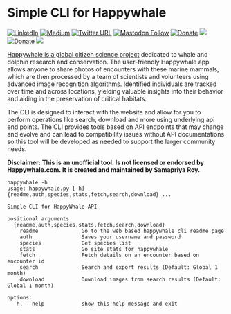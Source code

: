 # Simple CLI for Happywhale
[![LinkedIn](https://img.shields.io/badge/LinkedIn-0077B5?style=plastic&logo=linkedin&logoColor=white)](https://www.linkedin.com/in/samapriya/)
[![Medium](https://img.shields.io/badge/Medium-12100E?style=flat&logo=medium&logoColor=white)](https://medium.com/@samapriyaroy)
[![Twitter URL](https://img.shields.io/twitter/follow/samapriyaroy?style=social)](https://twitter.com/intent/follow?screen_name=samapriyaroy)
[![Mastodon Follow](https://img.shields.io/mastodon/follow/109627075086849826?domain=https%3A%2F%2Fmapstodon.space%2F)](https://mapstodon.space/@samapriya)
[![Donate](https://img.shields.io/badge/Donate-Buy%20me%20a%20Coffee-teal)](https://www.buymeacoffee.com/samapriya)
[![](https://img.shields.io/static/v1?label=Sponsor&message=%E2%9D%A4&logo=GitHub&color=%23fe8e86)](https://github.com/sponsors/samapriya)
[![Donate](https://img.shields.io/badge/Donate-Buy%20me%20a%20Chai-teal)](https://www.buymeacoffee.com/samapriya)
[![](https://img.shields.io/static/v1?label=Sponsor&message=%E2%9D%A4&logo=GitHub&color=%23fe8e86)](https://github.com/sponsors/samapriya)

[Happywhale is a global citizen science project](https://happywhale.com) dedicated to whale and dolphin research and conservation. The user-friendly Happywhale app allows anyone to share photos of encounters with these marine mammals, which are then processed by a team of scientists and volunteers using advanced image recognition algorithms. Identified individuals are tracked over time and across locations, yielding valuable insights into their behavior and aiding  in the preservation of critical habitats.

The CLI is designed to interact with the website and allow for you to perform operations like search, download and more using underlying api end points. The CLI provides tools based on API endpoints that may change and evolve and can lead to compatibility issues without API documentations so this tool will be developed as needed to support the larger community needs.

**Disclaimer: This is an unofficial tool. Is not licensed or endorsed by Happywhale.com. It is created and maintained by Samapriya Roy.**

```
happywhale -h
usage: happywhale.py [-h] {readme,auth,species,stats,fetch,search,download} ...

Simple CLI for HappyWhale API

positional arguments:
  {readme,auth,species,stats,fetch,search,download}
    readme              Go to the web based happywhale cli readme page
    auth                Saves your username and password
    species             Get species list
    stats               Go site stats for happywhale
    fetch               Fetch details on an encounter based on encounter id
    search              Search and export results (Default: Global 1 month)
    download            Download images from search results (Default: Global 1 month)

options:
  -h, --help            show this help message and exit
```
